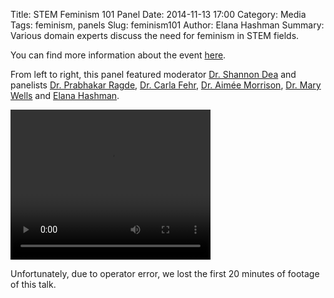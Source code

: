 Title: STEM Feminism 101 Panel
Date: 2014-11-13 17:00
Category: Media
Tags: feminism, panels
Slug: feminism101
Author: Elana Hashman
Summary: Various domain experts discuss the need for feminism in STEM fields.

You can find more information about the event
[here](https://cs.uwaterloo.ca/events/tech-feminism-101-panel).

From left to right, this panel featured moderator [Dr. Shannon 
Dea](https://uwaterloo.ca/philosophy/people-profiles/shannon-dea)
and panelists [Dr. Prabhakar 
Ragde](https://cs.uwaterloo.ca/faculty-staff/contacts/prabhakar-ragde),
[Dr. Carla Fehr](https://uwaterloo.ca/philosophy/people-profiles/carla-fehr),
[Dr. Aim&eacute;e 
Morrison](https://uwaterloo.ca/english/people-profiles/aimee-morrison),
[Dr. Mary Wells](https://uwaterloo.ca/english/people-profiles/aimee-morrison)
and [Elana Hashman](https://hashman.ca).

<video width="320" height="240" controls>
  <source src="http://mirror.csclub.uwaterloo.ca/wics/feminism101.mp4"
          type="video/mp4">
Your browser does not support the video tag.
</video> 

Unfortunately, due to operator error, we lost the first 20 minutes of footage 
of this talk.
